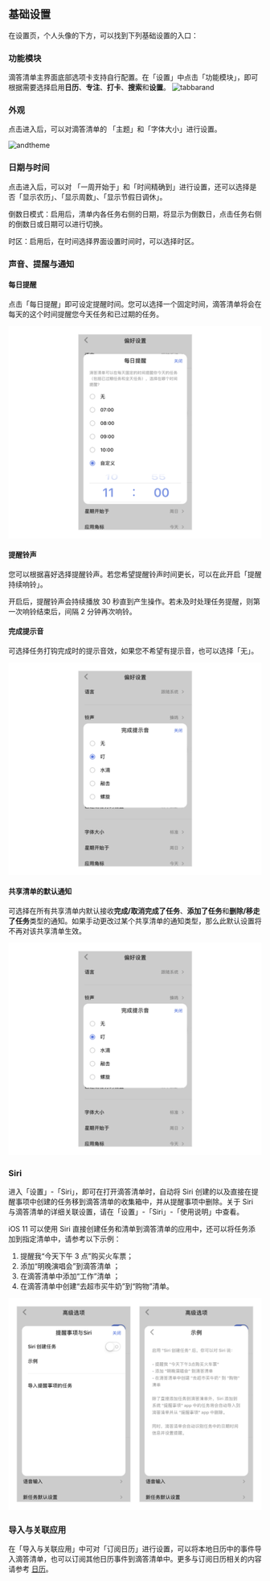 ## 基础设置

在设置页，个人头像的下方，可以找到下列基础设置的入口：

### 功能模块
滴答清单主界面底部选项卡支持自行配置。在「设置」中点击「功能模块」，即可根据需要选择启用**日历**、**专注**、**打卡**、**搜索**和**设置**。
![tabbarand](../images/android/setting/tabbarand.png)

### 外观
点击进入后，可以对滴答清单的 「主题」和「字体大小」进行设置。

![andtheme](../images/android/setting/andtheme.png)

### 日期与时间
点击进入后，可以对 「一周开始于」和「时间精确到」进行设置，还可以选择是否「显示农历」、「显示周数」、「显示节假日调休」。

倒数日模式：启用后，清单内各任务右侧的日期，将显示为倒数日，点击任务右侧的倒数日或日期可以进行切换。

时区：启用后，在时间选择界面设置时间时，可以选择时区。

### 声音、提醒与通知

#### 每日提醒

点击「每日提醒」即可设定提醒时间。您可以选择一个固定时间，滴答清单将会在每天的这个时间提醒您今天任务和已过期的任务。 

![iosdailyalarm](../../images/ios/account/dailyreminder.jpg)

#### 提醒铃声

您可以根据喜好选择提醒铃声。若您希望提醒铃声时间更长，可以在此开启「提醒持续响铃」。

开启后，提醒铃声会持续播放 30 秒直到产生操作。若未及时处理任务提醒，则第一次响铃结束后，间隔 2 分钟再次响铃。

#### 完成提示音

可选择任务打钩完成时的提示音效，如果您不希望有提示音，也可以选择「无」。 

![ioscompletion](../../images/ios/account/completionsound.jpg)

#### 共享清单的默认通知

可选择在所有共享清单内默认接收**完成/取消完成了任务**、**添加了任务**和**删除/移走了任务**类型的通知。如果手动更改过某个共享清单的通知类型，那么此默认设置将不再对该共享清单生效。 

![ioscompletion](../../images/ios/account/completionsound.jpg)

### Siri

进入「设置」-「Siri」，即可在打开滴答清单时，自动将 Siri 创建的以及直接在提醒事项中创建的任务移到滴答清单的收集箱中，并从提醒事项中删除。关于 Siri 与滴答清单的详细关联设置，请在「设置」-「Siri」-「使用说明」中查看。

iOS 11 可以使用 Siri 直接创建任务和清单到滴答清单的应用中，还可以将任务添加到指定清单中，请参考以下示例：
1. 提醒我“今天下午 3 点”购买火车票； 
2.  添加“明晚演唱会”到滴答清单 ；
3.   在滴答清单中添加“工作”清单 ；
4.   在滴答清单中创建“去超市买牛奶”到“购物”清单。

![iossiri](../../images/ios/account/siri.jpg)

### 导入与关联应用
在「导入与关联应用」中可对「订阅日历」进行设置，可以将本地日历中的事件导入滴答清单，也可以订阅其他日历事件到滴答清单中。更多与订阅日历相关的内容请参考 [日历](../iOS/calendar/subscription.md)。


